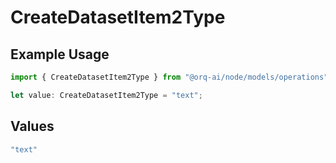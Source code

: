 # CreateDatasetItem2Type

## Example Usage

```typescript
import { CreateDatasetItem2Type } from "@orq-ai/node/models/operations";

let value: CreateDatasetItem2Type = "text";
```

## Values

```typescript
"text"
```